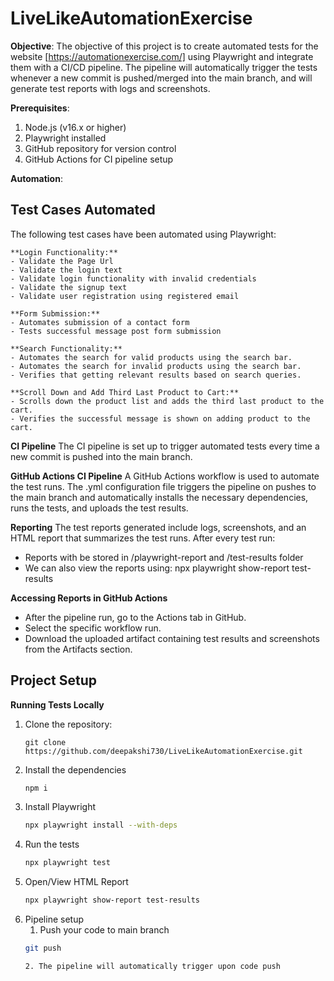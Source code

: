 # LiveLikeAutomationExercise

**Objective**: 
The objective of this project is to create automated tests for the website [https://automationexercise.com/] using Playwright and integrate them with a CI/CD pipeline. The pipeline will automatically trigger the tests whenever a new commit is pushed/merged into the main branch, and will generate test reports with logs and screenshots.

**Prerequisites**:
1. Node.js (v16.x or higher)
2. Playwright installed
3. GitHub repository for version control
4. GitHub Actions for CI pipeline setup

**Automation**:
## Test Cases Automated
The following test cases have been automated using Playwright:
 
    **Login Functionality:**
    - Validate the Page Url
    - Validate the login text
    - Validate login functionality with invalid credentials
    - Validate the signup text
    - Validate user registration using registered email

    **Form Submission:**
    - Automates submission of a contact form
    - Tests successful message post form submission

    **Search Functionality:**
    - Automates the search for valid products using the search bar.
    - Automates the search for invalid products using the search bar.
    - Verifies that getting relevant results based on search queries.

    **Scroll Down and Add Third Last Product to Cart:**
    - Scrolls down the product list and adds the third last product to the cart.
    - Verifies the successful message is shown on adding product to the cart.

**CI Pipeline**
The CI pipeline is set up to trigger automated tests every time a new commit is pushed into the main branch.

**GitHub Actions CI Pipeline**
A GitHub Actions workflow is used to automate the test runs. The .yml configuration file triggers the pipeline on pushes to the main branch and automatically installs the necessary dependencies, runs the tests, and uploads the test results.

**Reporting**
The test reports generated include logs, screenshots, and an HTML report that summarizes the test runs. After every test run:
 - Reports with be stored in /playwright-report and /test-results folder
 - We can also view the reports using: 
    npx playwright show-report test-results

**Accessing Reports in GitHub Actions**
 - After the pipeline run, go to the Actions tab in GitHub.
 - Select the specific workflow run.
 - Download the uploaded artifact containing test results and screenshots from the Artifacts section.

## Project Setup
**Running Tests Locally**
1. Clone the repository:
    ```
    git clone https://github.com/deepakshi730/LiveLikeAutomationExercise.git
    ```
2. Install the dependencies
    ```bash
    npm i
3. Install Playwright
    ```bash
    npx playwright install --with-deps
4. Run the tests
    ```bash
    npx playwright test
5. Open/View HTML Report
    ```bash
    npx playwright show-report test-results
6. Pipeline setup
    1. Push your code to main branch
    ```bash
    git push
    
    2. The pipeline will automatically trigger upon code push